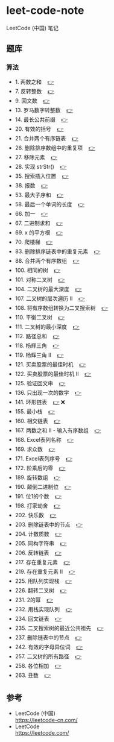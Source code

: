 # leet-code-note #

LeetCode (中国) 笔记

## <a id="problemSet"></a>题库 ##

### <a id="problemSet.algorithm"></a>算法 ###

* 1\. <a id="problemSet.algorithm.twoSum"></a>两数之和&nbsp;&nbsp;&nbsp;&nbsp;[:point_right:][problemSet.algorithm.twoSum]
* 7\. <a id="problemSet.algorithm.reverseInteger"></a>反转整数&nbsp;&nbsp;&nbsp;&nbsp;[:point_right:][problemSet.algorithm.reverseInteger]
* 9\. <a id="problemSet.algorithm.palindromeNumber"></a>回文数&nbsp;&nbsp;&nbsp;&nbsp;[:point_right:][problemSet.algorithm.palindromeNumber]
* 13\. <a id="problemSet.algorithm.romanToInteger"></a>罗马数字转整数&nbsp;&nbsp;&nbsp;&nbsp;[:point_right:][problemSet.algorithm.romanToInteger]
* 14\. <a id="problemSet.algorithm.longestCommonPrefix"></a>最长公共前缀&nbsp;&nbsp;&nbsp;&nbsp;[:point_right:][problemSet.algorithm.longestCommonPrefix]
* 20\. <a id="problemSet.algorithm.validParentheses"></a>有效的括号&nbsp;&nbsp;&nbsp;&nbsp;[:point_right:][problemSet.algorithm.validParentheses]
* 21\. <a id="problemSet.algorithm.mergeTwoSortedLists"></a>合并两个有序链表&nbsp;&nbsp;&nbsp;&nbsp;[:point_right:][problemSet.algorithm.mergeTwoSortedLists]
* 26\. <a id="problemSet.algorithm.removeDuplicatesFromSortedArray"></a>删除排序数组中的重复项&nbsp;&nbsp;&nbsp;&nbsp;[:point_right:][problemSet.algorithm.removeDuplicatesFromSortedArray]
* 27\. <a id="problemSet.algorithm.removeElement"></a>移除元素&nbsp;&nbsp;&nbsp;&nbsp;[:point_right:][problemSet.algorithm.removeElement]
* 28\. <a id="problemSet.algorithm.implementStrstr"></a>实现 strStr()&nbsp;&nbsp;&nbsp;&nbsp;[:point_right:][problemSet.algorithm.implementStrstr]
* 35\. <a id="problemSet.algorithm.searchInsertPosition"></a>搜索插入位置&nbsp;&nbsp;&nbsp;&nbsp;[:point_right:][problemSet.algorithm.searchInsertPosition]
* 38\. <a id="problemSet.algorithm.countAndSay"></a>报数&nbsp;&nbsp;&nbsp;&nbsp;[:point_right:][problemSet.algorithm.countAndSay]
* 53\. <a id="problemSet.algorithm.maximumSubarray"></a>最大子序和&nbsp;&nbsp;&nbsp;&nbsp;[:point_right:][problemSet.algorithm.maximumSubarray]
* 58\. <a id="problemSet.algorithm.lengthOfLastWord"></a>最后一个单词的长度&nbsp;&nbsp;&nbsp;&nbsp;[:point_right:][problemSet.algorithm.lengthOfLastWord]
* 66\. <a id="problemSet.algorithm.plusOne"></a>加一&nbsp;&nbsp;&nbsp;&nbsp;[:point_right:][problemSet.algorithm.plusOne]
* 67\. <a id="problemSet.algorithm.addBinary"></a>二进制求和&nbsp;&nbsp;&nbsp;&nbsp;[:point_right:][problemSet.algorithm.addBinary]
* 69\. <a id="problemSet.algorithm.sqrtX"></a>x 的平方根&nbsp;&nbsp;&nbsp;&nbsp;[:point_right:][problemSet.algorithm.sqrtX]
* 70\. <a id="problemSet.algorithm.climbingStairs"></a>爬楼梯&nbsp;&nbsp;&nbsp;&nbsp;[:point_right:][problemSet.algorithm.climbingStairs]
* 83\. <a id="problemSet.algorithm.removeDuplicatesFromSortedList"></a>删除排序链表中的重复元素&nbsp;&nbsp;&nbsp;&nbsp;[:point_right:][problemSet.algorithm.removeDuplicatesFromSortedList]
* 88\. <a id="problemSet.algorithm.mergeSortedArray"></a>合并两个有序数组&nbsp;&nbsp;&nbsp;&nbsp;[:point_right:][problemSet.algorithm.mergeSortedArray]
* 100\. <a id="problemSet.algorithm.sameTree"></a>相同的树&nbsp;&nbsp;&nbsp;&nbsp;[:point_right:][problemSet.algorithm.sameTree]
* 101\. <a id="problemSet.algorithm.symmetricTree"></a>对称二叉树&nbsp;&nbsp;&nbsp;&nbsp;[:point_right:][problemSet.algorithm.symmetricTree]
* 104\. <a id="problemSet.algorithm.maximumDepthOfBinaryTree"></a>二叉树的最大深度&nbsp;&nbsp;&nbsp;&nbsp;[:point_right:][problemSet.algorithm.maximumDepthOfBinaryTree]
* 107\. <a id="problemSet.algorithm.binaryTreeLevelOrderTraversalII"></a>二叉树的层次遍历 II&nbsp;&nbsp;&nbsp;&nbsp;[:point_right:][problemSet.algorithm.binaryTreeLevelOrderTraversalII]
* 108\. <a id="problemSet.algorithm.convertSortedArrayToBinarySearchTree"></a>将有序数组转换为二叉搜索树&nbsp;&nbsp;&nbsp;&nbsp;[:point_right:][problemSet.algorithm.convertSortedArrayToBinarySearchTree]
* 110\. <a id="problemSet.algorithm.balancedBinaryTree"></a>平衡二叉树&nbsp;&nbsp;&nbsp;&nbsp;[:point_right:][problemSet.algorithm.balancedBinaryTree]
* 111\. <a id="problemSet.algorithm.minimumDepthOfBinaryTree"></a>二叉树的最小深度&nbsp;&nbsp;&nbsp;&nbsp;[:point_right:][problemSet.algorithm.minimumDepthOfBinaryTree]
* 112\. <a id="problemSet.algorithm.pathSum"></a>路径总和&nbsp;&nbsp;&nbsp;&nbsp;[:point_right:][problemSet.algorithm.pathSum]
* 118\. <a id="problemSet.algorithm.pascalsTriangle"></a>杨辉三角&nbsp;&nbsp;&nbsp;&nbsp;[:point_right:][problemSet.algorithm.pascalsTriangle]
* 119\. <a id="problemSet.algorithm.pascalsTriangleII"></a>杨辉三角 II&nbsp;&nbsp;&nbsp;&nbsp;[:point_right:][problemSet.algorithm.pascalsTriangleII]
* 121\. <a id="problemSet.algorithm.bestTimeToBuyAndSellStock"></a>买卖股票的最佳时机&nbsp;&nbsp;&nbsp;&nbsp;[:point_right:][problemSet.algorithm.bestTimeToBuyAndSellStock]
* 122\. <a id="problemSet.algorithm.bestTimeToBuyAndSellStockII"></a>买卖股票的最佳时机 II&nbsp;&nbsp;&nbsp;&nbsp;[:point_right:][problemSet.algorithm.bestTimeToBuyAndSellStockII]
* 125\. <a id="problemSet.algorithm.validPalindrome"></a>验证回文串&nbsp;&nbsp;&nbsp;&nbsp;[:point_right:][problemSet.algorithm.validPalindrome]
* 136\. <a id="problemSet.algorithm.singleNumber"></a>只出现一次的数字&nbsp;&nbsp;&nbsp;&nbsp;[:point_right:][problemSet.algorithm.singleNumber]
* 141\. <a id="problemSet.algorithm.linkedListCycle"></a>环形链表&nbsp;&nbsp;&nbsp;&nbsp;[:point_right:][problemSet.algorithm.linkedListCycle] :x:
* 155\. <a id="problemSet.algorithm.minStack"></a>最小栈&nbsp;&nbsp;&nbsp;&nbsp;[:point_right:][problemSet.algorithm.minStack]
* 160\. <a id="problemSet.algorithm.intersectionOfTwoLinkedLists"></a>相交链表&nbsp;&nbsp;&nbsp;&nbsp;[:point_right:][problemSet.algorithm.intersectionOfTwoLinkedLists]
* 167\. <a id="problemSet.algorithm.twoSumIIInputArrayIsSorted"></a>两数之和 II - 输入有序数组&nbsp;&nbsp;&nbsp;&nbsp;[:point_right:][problemSet.algorithm.twoSumIIInputArrayIsSorted]
* 168\. <a id="problemSet.algorithm.excelSheetColumnTitle"></a>Excel表列名称&nbsp;&nbsp;&nbsp;&nbsp;[:point_right:][problemSet.algorithm.excelSheetColumnTitle]
* 169\. <a id="problemSet.algorithm.majorityElement"></a>求众数&nbsp;&nbsp;&nbsp;&nbsp;[:point_right:][problemSet.algorithm.majorityElement]
* 171\. <a id="problemSet.algorithm.excelSheetColumnNumber"></a>Excel表列序号&nbsp;&nbsp;&nbsp;&nbsp;[:point_right:][problemSet.algorithm.excelSheetColumnNumber]
* 172\. <a id="problemSet.algorithm.factorialTrailingZeroes"></a>阶乘后的零&nbsp;&nbsp;&nbsp;&nbsp;[:point_right:][problemSet.algorithm.factorialTrailingZeroes]
* 189\. <a id="problemSet.algorithm.rotateArray"></a>旋转数组&nbsp;&nbsp;&nbsp;&nbsp;[:point_right:][problemSet.algorithm.rotateArray]
* 190\. <a id="problemSet.algorithm.reverseBits"></a>颠倒二进制位&nbsp;&nbsp;&nbsp;&nbsp;[:point_right:][problemSet.algorithm.reverseBits]
* 191\. <a id="problemSet.algorithm.numberOf1Bits"></a>位1的个数&nbsp;&nbsp;&nbsp;&nbsp;[:point_right:][problemSet.algorithm.numberOf1Bits]
* 198\. <a id="problemSet.algorithm.houseRobber"></a>打家劫舍&nbsp;&nbsp;&nbsp;&nbsp;[:point_right:][problemSet.algorithm.houseRobber]
* 202\. <a id="problemSet.algorithm.happyNumber"></a>快乐数&nbsp;&nbsp;&nbsp;&nbsp;[:point_right:][problemSet.algorithm.happyNumber]
* 203\. <a id="problemSet.algorithm.removeLinkedListElements"></a>删除链表中的节点&nbsp;&nbsp;&nbsp;&nbsp;[:point_right:][problemSet.algorithm.removeLinkedListElements]
* 204\. <a id="problemSet.algorithm.countPrimes"></a>计数质数&nbsp;&nbsp;&nbsp;&nbsp;[:point_right:][problemSet.algorithm.countPrimes]
* 205\. <a id="problemSet.algorithm.isomorphicStrings"></a>同构字符串&nbsp;&nbsp;&nbsp;&nbsp;[:point_right:][problemSet.algorithm.isomorphicStrings]
* 206\. <a id="problemSet.algorithm.reverseLinkedList"></a>反转链表&nbsp;&nbsp;&nbsp;&nbsp;[:point_right:][problemSet.algorithm.reverseLinkedList]
* 217\. <a id="problemSet.algorithm.containsDuplicate"></a>存在重复元素&nbsp;&nbsp;&nbsp;&nbsp;[:point_right:][problemSet.algorithm.containsDuplicate]
* 219\. <a id="problemSet.algorithm.containsDuplicateII"></a>存在重复元素 II&nbsp;&nbsp;&nbsp;&nbsp;[:point_right:][problemSet.algorithm.containsDuplicateII]
* 225\. <a id="problemSet.algorithm.implementStackUsingQueues"></a>用队列实现栈&nbsp;&nbsp;&nbsp;&nbsp;[:point_right:][problemSet.algorithm.implementStackUsingQueues]
* 226\. <a id="problemSet.algorithm.invertBinaryTree"></a>翻转二叉树&nbsp;&nbsp;&nbsp;&nbsp;[:point_right:][problemSet.algorithm.invertBinaryTree]
* 231\. <a id="problemSet.algorithm.powerOfTwo"></a>2的幂&nbsp;&nbsp;&nbsp;&nbsp;[:point_right:][problemSet.algorithm.powerOfTwo]
* 232\. <a id="problemSet.algorithm.implementQueueUsingStacks"></a>用栈实现队列&nbsp;&nbsp;&nbsp;&nbsp;[:point_right:][problemSet.algorithm.implementQueueUsingStacks]
* 234\. <a id="problemSet.algorithm.palindromeLinkedList"></a>回文链表&nbsp;&nbsp;&nbsp;&nbsp;[:point_right:][problemSet.algorithm.palindromeLinkedList]
* 235\. <a id="problemSet.algorithm.lowestCommonAncestorOfABinarySearchTree"></a>二叉搜索树的最近公共祖先&nbsp;&nbsp;&nbsp;&nbsp;[:point_right:][problemSet.algorithm.lowestCommonAncestorOfABinarySearchTree]
* 237\. <a id="problemSet.algorithm.deleteNodeInALinkedList"></a>删除链表中的节点&nbsp;&nbsp;&nbsp;&nbsp;[:point_right:][problemSet.algorithm.deleteNodeInALinkedList]
* 242\. <a id="problemSet.algorithm.validAnagram"></a>有效的字母异位词&nbsp;&nbsp;&nbsp;&nbsp;[:point_right:][problemSet.algorithm.validAnagram]
* 257\. <a id="problemSet.algorithm.binaryTreePaths"></a>二叉树的所有路径&nbsp;&nbsp;&nbsp;&nbsp;[:point_right:][problemSet.algorithm.binaryTreePaths]
* 258\. <a id="problemSet.algorithm.addDigits"></a>各位相加&nbsp;&nbsp;&nbsp;&nbsp;[:point_right:][problemSet.algorithm.addDigits]
* 263\. <a id="problemSet.algorithm.uglyNumber"></a>丑数&nbsp;&nbsp;&nbsp;&nbsp;[:point_right:][problemSet.algorithm.uglyNumber]

## 参考 ##

* LeetCode (中国)  
  <https://leetcode-cn.com/>
* LeetCode  
  <https://leetcode.com/>

<!-- 链接 开始 -->
[problemSet.algorithm.twoSum]: problemSet/algorithm/twoSum.md#twoSum "两数之和"
[problemSet.algorithm.reverseInteger]: problemSet/algorithm/reverseInteger.md#reverseInteger "反转整数"
[problemSet.algorithm.palindromeNumber]: problemSet/algorithm/palindromeNumber.md#palindromeNumber "回文数"
[problemSet.algorithm.romanToInteger]: problemSet/algorithm/romanToInteger.md#romanToInteger "罗马数字转整数"
[problemSet.algorithm.longestCommonPrefix]: problemSet/algorithm/longestCommonPrefix.md#longestCommonPrefix "最长公共前缀"
[problemSet.algorithm.validParentheses]: problemSet/algorithm/validParentheses.md#validParentheses "有效的括号"
[problemSet.algorithm.mergeTwoSortedLists]: problemSet/algorithm/mergeTwoSortedLists.md#mergeTwoSortedLists "合并两个有序链表"
[problemSet.algorithm.removeDuplicatesFromSortedArray]: problemSet/algorithm/removeDuplicatesFromSortedArray.md#removeDuplicatesFromSortedArray "删除排序数组中的重复项"
[problemSet.algorithm.removeElement]: problemSet/algorithm/removeElement.md#removeElement "移除元素"
[problemSet.algorithm.implementStrstr]: problemSet/algorithm/implementStrstr.md#implementStrstr "实现 strStr()"
[problemSet.algorithm.searchInsertPosition]: problemSet/algorithm/searchInsertPosition.md#searchInsertPosition "搜索插入位置"
[problemSet.algorithm.countAndSay]: problemSet/algorithm/countAndSay.md#countAndSay "报数"
[problemSet.algorithm.maximumSubarray]: problemSet/algorithm/maximumSubarray.md#maximumSubarray "最大子序和"
[problemSet.algorithm.lengthOfLastWord]: problemSet/algorithm/lengthOfLastWord.md#lengthOfLastWord "最后一个单词的长度"
[problemSet.algorithm.plusOne]: problemSet/algorithm/plusOne.md#plusOne "加一"
[problemSet.algorithm.addBinary]: problemSet/algorithm/addBinary.md#addBinary "二进制求和"
[problemSet.algorithm.sqrtX]: problemSet/algorithm/sqrtX.md#sqrtX "x 的平方根"
[problemSet.algorithm.climbingStairs]: problemSet/algorithm/climbingStairs.md#climbingStairs "爬楼梯"
[problemSet.algorithm.removeDuplicatesFromSortedList]: problemSet/algorithm/removeDuplicatesFromSortedList.md#removeDuplicatesFromSortedList "删除排序链表中的重复元素"
[problemSet.algorithm.mergeSortedArray]: problemSet/algorithm/mergeSortedArray.md#mergeSortedArray "合并两个有序数组"
[problemSet.algorithm.sameTree]: problemSet/algorithm/sameTree.md#sameTree "相同的树"
[problemSet.algorithm.symmetricTree]: problemSet/algorithm/symmetricTree.md#symmetricTree "对称二叉树"
[problemSet.algorithm.maximumDepthOfBinaryTree]: problemSet/algorithm/maximumDepthOfBinaryTree.md#maximumDepthOfBinaryTree "二叉树的最大深度"
[problemSet.algorithm.binaryTreeLevelOrderTraversalII]: problemSet/algorithm/binaryTreeLevelOrderTraversalII.md#binaryTreeLevelOrderTraversalII "二叉树的层次遍历 II"
[problemSet.algorithm.convertSortedArrayToBinarySearchTree]: problemSet/algorithm/convertSortedArrayToBinarySearchTree.md#convertSortedArrayToBinarySearchTree "将有序数组转换为二叉搜索树"
[problemSet.algorithm.balancedBinaryTree]: problemSet/algorithm/balancedBinaryTree.md#balancedBinaryTree "平衡二叉树"
[problemSet.algorithm.minimumDepthOfBinaryTree]: problemSet/algorithm/minimumDepthOfBinaryTree.md#minimumDepthOfBinaryTree "二叉树的最小深度"
[problemSet.algorithm.pathSum]: problemSet/algorithm/pathSum.md#pathSum "路径总和"
[problemSet.algorithm.pascalsTriangle]: problemSet/algorithm/pascalsTriangle.md#pascalsTriangle "杨辉三角"
[problemSet.algorithm.pascalsTriangleII]: problemSet/algorithm/pascalsTriangleII.md#pascalsTriangleII "杨辉三角 II"
[problemSet.algorithm.bestTimeToBuyAndSellStock]: problemSet/algorithm/bestTimeToBuyAndSellStock.md#bestTimeToBuyAndSellStock "买卖股票的最佳时机"
[problemSet.algorithm.bestTimeToBuyAndSellStockII]: problemSet/algorithm/bestTimeToBuyAndSellStockII.md#bestTimeToBuyAndSellStockII "买卖股票的最佳时机 II"
[problemSet.algorithm.validPalindrome]: problemSet/algorithm/validPalindrome.md#validPalindrome "验证回文串"
[problemSet.algorithm.singleNumber]: problemSet/algorithm/singleNumber.md#singleNumber "只出现一次的数字"
[problemSet.algorithm.linkedListCycle]: problemSet/algorithm/linkedListCycle.md#linkedListCycle "环形链表"
[problemSet.algorithm.minStack]: problemSet/algorithm/minStack.md#minStack "最小栈"
[problemSet.algorithm.intersectionOfTwoLinkedLists]: problemSet/algorithm/intersectionOfTwoLinkedLists.md#intersectionOfTwoLinkedLists "相交链表"
[problemSet.algorithm.twoSumIIInputArrayIsSorted]: problemSet/algorithm/twoSumIIInputArrayIsSorted.md#twoSumIIInputArrayIsSorted "两数之和 II - 输入有序数组"
[problemSet.algorithm.excelSheetColumnTitle]: problemSet/algorithm/excelSheetColumnTitle.md#excelSheetColumnTitle "Excel表列名称"
[problemSet.algorithm.majorityElement]: problemSet/algorithm/majorityElement.md#majorityElement "求众数"
[problemSet.algorithm.excelSheetColumnNumber]: problemSet/algorithm/excelSheetColumnNumber.md#excelSheetColumnNumber "Excel表列序号"
[problemSet.algorithm.factorialTrailingZeroes]: problemSet/algorithm/factorialTrailingZeroes.md#factorialTrailingZeroes "阶乘后的零"
[problemSet.algorithm.rotateArray]: problemSet/algorithm/rotateArray.md#rotateArray "旋转数组"
[problemSet.algorithm.reverseBits]: problemSet/algorithm/reverseBits.md#reverseBits "颠倒二进制位"
[problemSet.algorithm.numberOf1Bits]: problemSet/algorithm/numberOf1Bits.md#numberOf1Bits "位1的个数"
[problemSet.algorithm.houseRobber]: problemSet/algorithm/houseRobber.md#houseRobber "打家劫舍"
[problemSet.algorithm.happyNumber]: problemSet/algorithm/happyNumber.md#happyNumber "快乐数"
[problemSet.algorithm.removeLinkedListElements]: problemSet/algorithm/removeLinkedListElements.md#removeLinkedListElements "删除链表中的节点"
[problemSet.algorithm.countPrimes]: problemSet/algorithm/countPrimes.md#countPrimes "计数质数"
[problemSet.algorithm.isomorphicStrings]: problemSet/algorithm/isomorphicStrings.md#isomorphicStrings "同构字符串"
[problemSet.algorithm.reverseLinkedList]: problemSet/algorithm/reverseLinkedList.md#reverseLinkedList "反转链表"
[problemSet.algorithm.containsDuplicate]: problemSet/algorithm/containsDuplicate.md#containsDuplicate "存在重复元素"
[problemSet.algorithm.containsDuplicateII]: problemSet/algorithm/containsDuplicateII.md#containsDuplicateII "存在重复元素 II"
[problemSet.algorithm.implementStackUsingQueues]: problemSet/algorithm/implementStackUsingQueues.md#implementStackUsingQueues "用队列实现栈"
[problemSet.algorithm.invertBinaryTree]: problemSet/algorithm/invertBinaryTree.md#invertBinaryTree "翻转二叉树"
[problemSet.algorithm.powerOfTwo]: problemSet/algorithm/powerOfTwo.md#powerOfTwo "2的幂"
[problemSet.algorithm.implementQueueUsingStacks]: problemSet/algorithm/implementQueueUsingStacks.md#implementQueueUsingStacks "用栈实现队列"
[problemSet.algorithm.palindromeLinkedList]: problemSet/algorithm/palindromeLinkedList.md#palindromeLinkedList "用栈实现队列"
[problemSet.algorithm.lowestCommonAncestorOfABinarySearchTree]: problemSet/algorithm/lowestCommonAncestorOfABinarySearchTree.md#lowestCommonAncestorOfABinarySearchTree "二叉搜索树的最近公共祖先"
[problemSet.algorithm.deleteNodeInALinkedList]: problemSet/algorithm/deleteNodeInALinkedList.md#deleteNodeInALinkedList "删除链表中的节点"
[problemSet.algorithm.validAnagram]: problemSet/algorithm/validAnagram.md#validAnagram "有效的字母异位词"
[problemSet.algorithm.binaryTreePaths]: problemSet/algorithm/binaryTreePaths.md#binaryTreePaths "二叉树的所有路径"
[problemSet.algorithm.addDigits]: problemSet/algorithm/addDigits.md#addDigits "各位相加"
[problemSet.algorithm.uglyNumber]: problemSet/algorithm/uglyNumber.md#uglyNumber "丑数"
<!-- 链接 结束 -->